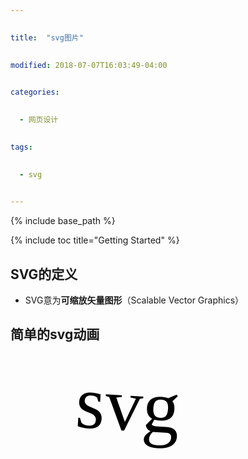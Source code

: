```yaml
---

 
title:  "svg图片"

 
modified: 2018-07-07T16:03:49-04:00

 
categories: 

 
  - 网页设计

 
tags:

 
  - svg

 
---
```


 


 
{% include base_path %}

 


 
{% include toc title="Getting Started" %}

 
## SVG的定义  

- SVG意为**可缩放矢量图形**（Scalable Vector Graphics）

## 简单的svg动画


<svg width="500" height="500" xmlns="http://www.w3.org/2000/svg">
  <g> 
    <text font-family="microsoft yahei" font-size="120" y="120" x="100">svg</text>
    <animateTransform attributeName="transform" begin="0s" dur="10s" type="rotate" from="0 160 160" to="360 160 160" repeatCount="indefinite"/>
  </g>
</svg>